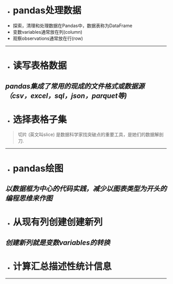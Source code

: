 - # pandas处理数据
- 探索，清理和处理数据在Pandas中，数据表称为DataFrame
- 变数variables通常放在列(column)
- 观察observations通常放在行(row)
---
- # 读写表格数据
*pandas集成了常用的现成的文件格式或数据源（csv，excel，sql，json，parquet等)*
---
- # 选择表格子集
>切片 (英文叫slice) 是数据科学家找突破点的重要工具，是她们的数据解剖刀.
---
- # pandas绘图
*以数据框为中心的代码实践，减少以图表类型为开头的编程思维来作图*
---
- # 从现有列创建创建新列
*创建新列就是变数variables的转换*
---
- # 计算汇总描述性统计信息
---
